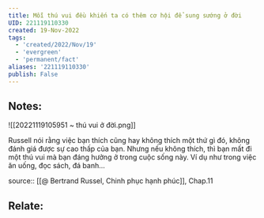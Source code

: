 ```yaml
---
title: Mỗi thú vui đều khiến ta có thêm cơ hội để sung sướng ở đời
UID: 221119110330
created: 19-Nov-2022
tags:
  - 'created/2022/Nov/19'
  - 'evergreen'
  - 'permanent/fact'
aliases: '221119110330'
publish: False
---
```

## Notes:

![[20221119105951 ~ thú vui ở đời.png]]

Russell nói rằng việc bạn thích cũng hay không thích một thứ gì đó, không đánh giá được sự cao thấp của bạn. Nhưng nếu không thích, thì bạn mất đi một thú vui mà bạn đáng hưởng ở trong cuộc sống này. Ví dụ như trong việc ăn uống, đọc sách, đá banh...

source:: [[@ Bertrand Russel, Chinh phục hạnh phúc]], Chap.11

## Relate:
